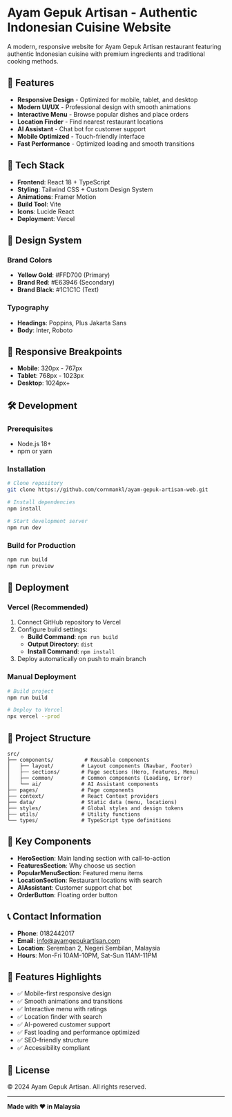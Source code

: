 # Ayam Gepuk Artisan - Authentic Indonesian Cuisine Website

A modern, responsive website for Ayam Gepuk Artisan restaurant featuring authentic Indonesian cuisine with premium ingredients and traditional cooking methods.

## 🍗 Features

- **Responsive Design** - Optimized for mobile, tablet, and desktop
- **Modern UI/UX** - Professional design with smooth animations
- **Interactive Menu** - Browse popular dishes and place orders
- **Location Finder** - Find nearest restaurant locations
- **AI Assistant** - Chat bot for customer support
- **Mobile Optimized** - Touch-friendly interface
- **Fast Performance** - Optimized loading and smooth transitions

## 🚀 Tech Stack

- **Frontend**: React 18 + TypeScript
- **Styling**: Tailwind CSS + Custom Design System
- **Animations**: Framer Motion
- **Build Tool**: Vite
- **Icons**: Lucide React
- **Deployment**: Vercel

## 🎨 Design System

### Brand Colors
- **Yellow Gold**: #FFD700 (Primary)
- **Brand Red**: #E63946 (Secondary)
- **Brand Black**: #1C1C1C (Text)

### Typography
- **Headings**: Poppins, Plus Jakarta Sans
- **Body**: Inter, Roboto

## 📱 Responsive Breakpoints

- **Mobile**: 320px - 767px
- **Tablet**: 768px - 1023px
- **Desktop**: 1024px+

## 🛠️ Development

### Prerequisites
- Node.js 18+ 
- npm or yarn

### Installation
```bash
# Clone repository
git clone https://github.com/cornmankl/ayam-gepuk-artisan-web.git

# Install dependencies
npm install

# Start development server
npm run dev
```

### Build for Production
```bash
npm run build
npm run preview
```

## 🚀 Deployment

### Vercel (Recommended)
1. Connect GitHub repository to Vercel
2. Configure build settings:
   - **Build Command**: `npm run build`
   - **Output Directory**: `dist`
   - **Install Command**: `npm install`
3. Deploy automatically on push to main branch

### Manual Deployment
```bash
# Build project
npm run build

# Deploy to Vercel
npx vercel --prod
```

## 📁 Project Structure

```
src/
├── components/          # Reusable components
│   ├── layout/         # Layout components (Navbar, Footer)
│   ├── sections/       # Page sections (Hero, Features, Menu)
│   ├── common/         # Common components (Loading, Error)
│   └── ai/             # AI Assistant components
├── pages/              # Page components
├── context/            # React Context providers
├── data/               # Static data (menu, locations)
├── styles/             # Global styles and design tokens
├── utils/              # Utility functions
└── types/              # TypeScript type definitions
```

## 🎯 Key Components

- **HeroSection**: Main landing section with call-to-action
- **FeaturesSection**: Why choose us section
- **PopularMenuSection**: Featured menu items
- **LocationSection**: Restaurant locations with search
- **AIAssistant**: Customer support chat bot
- **OrderButton**: Floating order button

## 📞 Contact Information

- **Phone**: 0182442017
- **Email**: info@ayamgepukartisan.com
- **Location**: Seremban 2, Negeri Sembilan, Malaysia
- **Hours**: Mon-Fri 10AM-10PM, Sat-Sun 11AM-11PM

## 🌟 Features Highlights

- ✅ Mobile-first responsive design
- ✅ Smooth animations and transitions
- ✅ Interactive menu with ratings
- ✅ Location finder with search
- ✅ AI-powered customer support
- ✅ Fast loading and performance optimized
- ✅ SEO-friendly structure
- ✅ Accessibility compliant

## 📄 License

© 2024 Ayam Gepuk Artisan. All rights reserved.

---

**Made with ❤️ in Malaysia**